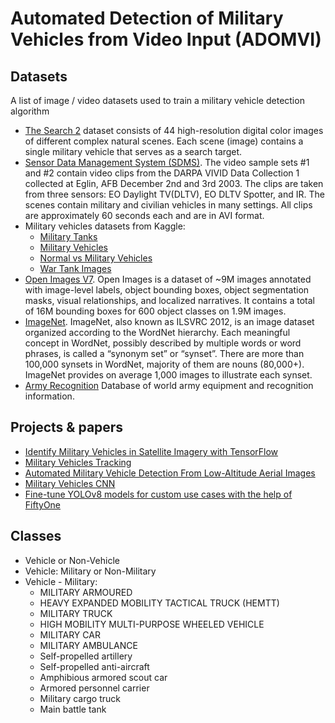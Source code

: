 # Automated Detection of Military Vehicles from Video Input (ADOMVI)

## Datasets

A list of image / video datasets used to train a military vehicle detection algorithm

- [The Search 2](https://figshare.com/articles/dataset/The_Search_2_dataset/1041463) dataset consists of 44 high-resolution digital color images of different complex natural scenes. Each scene (image) contains a single military vehicle that serves as a search target.
- [Sensor Data Management System (SDMS)](https://www.sdms.afrl.af.mil/index.php?collection=video_sample_set_1). The video sample sets #1 and #2 contain video clips from the DARPA VIVID Data Collection 1 collected at Eglin, AFB December 2nd and 3rd 2003. The clips are taken from three sensors: EO Daylight TV(DLTV), EO DLTV Spotter, and IR. The scenes contain military and civilian vehicles in many settings. All clips are approximately 60 seconds each and are in AVI format.
- Military vehicles datasets from Kaggle:
    * [Military Tanks](https://www.kaggle.com/datasets/antoreepjana/military-tanks-dataset-images)
    * [Military Vehicles](https://www.kaggle.com/datasets/amanrajbose/millitary-vechiles)
    * [Normal vs Military Vehicles](https://www.kaggle.com/datasets/amanrajbose/normal-vs-military-vehicles)
    * [War Tank Images](https://www.kaggle.com/datasets/icanerdogan/war-tank-images-dataset)
- [Open Images V7](https://storage.googleapis.com/openimages/web/index.html). Open Images is a dataset of ~9M images annotated with image-level labels, object bounding boxes, object segmentation masks, visual relationships, and localized narratives. It contains a total of 16M bounding boxes for 600 object classes on 1.9M images.
- [ImageNet](https://image-net.org/download-images). ImageNet, also known as ILSVRC 2012, is an image dataset organized according to the WordNet hierarchy. Each meaningful concept in WordNet, possibly described by multiple words or word phrases, is called a “synonym set” or “synset”. There are more than 100,000 synsets in WordNet, majority of them are nouns (80,000+). ImageNet provides on average 1,000 images to illustrate each synset.
- [Army Recognition](https://armyrecognition.com/vehicules_blindes_artillerie_armoured_france/caesar_sherpa_5_nexter_systems_obusier_automoteur_roues_artillerie_fiche_technique_description_fr.html) Database of world army equipment and recognition information.

## Projects & papers

- [Identify Military Vehicles in Satellite Imagery with TensorFlow](https://python.plainenglish.io/identifying-military-vehicles-in-satellite-imagery-with-tensorflow-96015634129d)
- [Military Vehicles Tracking](https://github.com/Lin-Sinorodin/Military_Vehicles_Tracking)
- [Automated Military Vehicle Detection From Low-Altitude Aerial Images](https://dll.seecs.nust.edu.pk/wp-content/uploads/2020/06/Automated-Military-Vehicle-Detection-from-Low-Altitude-Aerial-Images.pdf)
- [Military Vehicles CNN](https://www.kaggle.com/code/mpwolke/military-vehicles-cnn)
- [Fine-tune YOLOv8 models for custom use cases with the help of FiftyOne](https://docs.voxel51.com/tutorials/yolov8.html)

## Classes

- Vehicle or Non-Vehicle
- Vehicle: Military or Non-Military
- Vehicle - Military:
    * MILITARY ARMOURED
    * HEAVY EXPANDED MOBILITY TACTICAL TRUCK (HEMTT)
    * MILITARY TRUCK
    * HIGH MOBILITY MULTI-PURPOSE WHEELED VEHICLE
    * MILITARY CAR
    * MILITARY AMBULANCE
    * Self-propelled artillery
    * Self-propelled anti-aircraft
    * Amphibious armored scout car
    * Armored personnel carrier
    * Military cargo truck
    * Main battle tank

